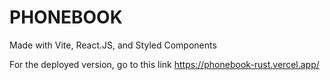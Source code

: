 # PHONEBOOK

Made with Vite, React.JS, and Styled Components

For the deployed version, go to this link https://phonebook-rust.vercel.app/